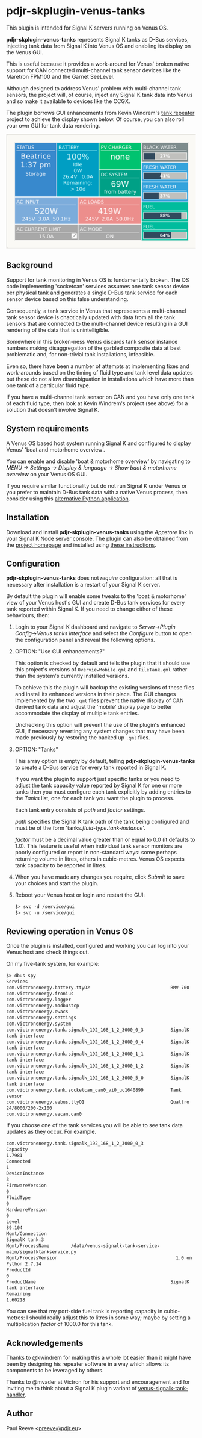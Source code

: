 # pdjr-skplugin-venus-tanks

This plugin is intended for Signal K servers running on Venus OS.

__pdjr-skplugin-venus-tanks__ represents Signal K tanks as D-Bus
services, injecting tank data from Signal K into Venus OS and 
enabling its display on the Venus GUI.

This is useful because it provides a work-around for Venus' broken
native support for CAN connected multi-channel tank sensor devices
like the Maretron FPM100 and the Garnet SeeLevel.

Although designed to address Venus' problem with multi-channel tank
sensors, the project will, of course, inject any Signal K tank data
into Venus and so make it available to devices like the CCGX.

The plugin borrows GUI enhancements from Kevin Windrem's
[tank repeater](https://github.com/kwindrem/SeeLevel-N2K-Victron-VenusOS)
project to achieve the display shown below.
Of course, you can also roll your own GUI for tank data rendering.

![CCGX tank display](venus.png)

## Background

Support for tank monitoring in Venus OS is fundamentally broken.
The OS code implementing 'socketcan' services assumes one tank sensor
device per physical tank and generates a single D-Bus tank service for
each sensor device based on this false understanding.

Consequently, a tank service in Venus that represesents a multi-channel
tank sensor device is chaotically updated with data from all the tank
sensors that are connected to the multi-channel device resulting in a
GUI rendering of the data that is unintelligible.

Somewhere in this broken-ness Venus discards tank sensor instance
numbers making disaggregation of the garbled composite data at best
problematic and, for non-trivial tank installations, infeasible.

Even so, there have been a number of attempts at implementing fixes
and work-arounds based on the timing of fluid type and tank level
data updates but these do not allow disambiguation in installations
which have more than one tank of a particular fluid type.

If you have a multi-channel tank sensor on CAN and you have only one
tank of each fluid type, then look at Kevin Windrem's project (see
above) for a solution that doesn't involve Signal K.

## System requirements

A Venus OS based host system running Signal K and configured to
display Venus' 'boat and motorhome overview'.

You can enable and disable 'boat & motorhome overview' by
navigating to
*MENU -> Settings -> Display & language -> Show baot & motorhome overview*
on your Venus OS GUI.

If you require similar functionality but do not run Signal K under
Venus or you prefer to maintain D-Bus tank data with a native Venus
process, then consider using this
[alternative Python application](https://github.com/preeve9534/venus-signalk-tank-service).

## Installation

Download and install __pdjr-skplugin-venus-tanks__ using the _Appstore_
link in your Signal K Node server console.
The plugin can also be obtained from the 
[project homepage](https://github.com/preeve9534/pdjr-skplugin-venus-tanks)
and installed using
[these instructions](https://github.com/SignalK/signalk-server-node/blob/master/SERVERPLUGINS.md).

## Configuration

__pdjr-skplugin-venus-tanks__ does not *require* configuration: all that
is necessary after installation is a restart of your Signal K server.

By default the plugin will enable some tweaks to the 'boat & motorhome'
view of your Venus host's GUI and create D-Bus tank services for every
tank reported within Signal K.
If you need to change either of these behaviours, then:

1. Login to your Signal K dashboard and navigate to
   _Server->Plugin Config_->_Venus tanks interface_ and select the
   _Configure_ button to open the configuration panel and reveal the
   following options.


2. OPTION: "Use GUI enhancements?"

   This option is checked by default and tells the plugin that it should
   use this project's versions of ```OverviewMobile.qml``` and
   ```TileTank.qml``` rather than the system's currently installed
   versions.
   
   To achieve this the plugin will backup the existing versions of these
   files and install its enhanced versions in their place.
   The GUI changes implemented by the two ```.qml``` files prevent the
   native display of CAN derived tank data and adjust the 'mobile' display
   page to better accommodate the display of multiple tank entries.
   
   Unchecking this option will prevent the use of the plugin's enhanced
   GUI, if necessary reverting any system changes that may have been made
   previously by restoring the backed up ```.qml``` files.
   
3. OPTION: "Tanks"

   This array option is empty by default, telling __pdjr-skplugin-venus-tanks__
   to create a D-Bus service for every tank reported in Signal K.

   If you want the plugin to support just specific tanks or you need to
   adjust the tank capacity value reported by Signal K for one or more
   tanks then you must configure each tank explicitly by adding entries
   to the *Tanks* list, one for each tank you want the plugin to process.
   
   Each tank entry consists of *path* and *factor* settings.

   *path* specifies the Signal K tank path of the tank being configured
   and must be of the form 'tanks.*fluid-type*__.__*tank-instance*'.
   
   *factor* must be a decimal value greater than or equal to 0.0 (it
   defaults to 1.0).
   This feature is useful when individual tank sensor monitors are
   poorly configured or report in non-standard ways: some perhaps
   returning volume in litres, others in cubic-metres.
   Venus OS expects tank capacity to be reported in litres.
   
4. When you have made any changes you require, click _Submit_ to save
   your choices and start the plugin.
   
5. Reboot your Venus host or login and restart the GUI:
   ```
   $> svc -d /service/gui
   $> svc -u /service/gui
   ```

## Reviewing operation in Venus OS

Once the plugin is installed, configured and working you can log into
your Venus host and check things out.

On my five-tank system, for example:
```
$> dbus-spy
Services
com.victronenergy.battery.ttyO2                              BMV-700
com.victronenergy.fronius
com.victronenergy.logger
com.victronenergy.modbustcp
com.victronenergy.qwacs
com.victronenergy.settings
com.victronenergy.system
com.victronenergy.tank.signalk_192_168_1_2_3000_0_3          SignalK tank interface
com.victronenergy.tank.signalk_192_168_1_2_3000_0_4          SignalK tank interface
com.victronenergy.tank.signalk_192_168_1_2_3000_1_1          SignalK tank interface
com.victronenergy.tank.signalk_192_168_1_2_3000_1_2          SignalK tank interface
com.victronenergy.tank.signalk_192_168_1_2_3000_5_0          SignalK tank interface
com.victronenergy.tank.socketcan_can0_vi0_uc1640899          Tank sensor
com.victronenergy.vebus.ttyO1                                Quattro 24/8000/200-2x100
com.victronenergy.vecan.can0

```
If you choose one of the tank services you will be able to see tank
data updates as they occur. For example.
```
com.victronenergy.tank.signalk_192_168_1_2_3000_0_3
Capacity                                                                     1.7981
Connected                                                                         1
DeviceInstance                                                                    3
FirmwareVersion                                                                   0
FluidType                                                                         0
HardwareVersion                                                                   0
Level                                                                        89.104
Mgmt/Connection                                                      SignalK tank:3
Mgmt/ProcessName        /data/venus-signalk-tank-service-main/signalktankservice.py
Mgmt/ProcessVersion                                            1.0 on Python 2.7.14
ProductId                                                                         0
ProductName                                                  SignalK tank interface
Remaining                                                                   1.60218
```

You can see that my port-side fuel tank is reporting capacity in
cubic-metres: I should really adjust this to litres in some way;
maybe by setting a multiplication *factor* of 1000.0 for this tank.

## Acknowledgements

Thanks to @kwindrem for making this a whole lot easier than it might have
been by designing his repeater software in a way which allows its components
to be leveraged by others.

Thanks to @mvader at Victron for his support and encouragement and for
inviting me to think about a Signal K plugin variant of
[venus-signalk-tank-handler](https://github.com/preeve9534/venus-signalk-tank-service/).

## Author

Paul Reeve \<<preeve@pdjr.eu>\>
